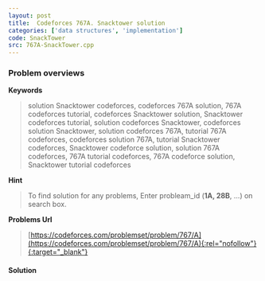 ```yaml
---
layout: post
title:  Codeforces 767A. Snacktower solution
categories: ['data structures', 'implementation']
code: SnackTower
src: 767A-SnackTower.cpp
---
```

### **Problem overviews**

**Keywords**
> solution Snacktower codeforces, codeforces 767A solution, 767A codeforces tutorial, codeforces Snacktower solution, Snacktower codeforces tutorial, solution codeforces Snacktower, codeforces solution Snacktower, solution codeforces 767A, tutorial 767A codeforces, codeforces solution 767A, tutorial Snacktower codeforces, Snacktower codeforce solution, solution 767A codeforces, 767A tutorial codeforces, 767A codeforce solution, Snacktower tutorial codeforces

**Hint**
> To find solution for any problems, Enter probleam_id (**1A, 28B**, ...) on search box. 

**Problems Url**
> [https://codeforces.com/problemset/problem/767/A](https://codeforces.com/problemset/problem/767/A){:rel="nofollow"}{:target="_blank"}

#### **Solution**



